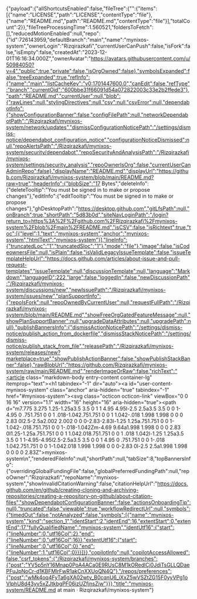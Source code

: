 {"payload":{"allShortcutsEnabled":false,"fileTree":{"":{"items":[{"name":"LICENSE","path":"LICENSE","contentType":"file"},{"name":"README.md","path":"README.md","contentType":"file"}],"totalCount":2}},"fileTreeProcessingTime":1.560521,"foldersToFetch":[],"reducedMotionEnabled":null,"repo":{"id":726143959,"defaultBranch":"main","name":"mynixos-system","ownerLogin":"Rizqirazkafi","currentUserCanPush":false,"isFork":false,"isEmpty":false,"createdAt":"2023-12-01T16:16:34.000Z","ownerAvatar":"https://avatars.githubusercontent.com/u/50984050?v=4","public":true,"private":false,"isOrgOwned":false},"symbolsExpanded":false,"treeExpanded":true,"refInfo":{"name":"main","listCacheKey":"v0:1701447600.0","canEdit":false,"refType":"branch","currentOid":"600bbe31f66091d54a072822003c33e2b2ffede3"},"path":"README.md","currentUser":null,"blob":{"rawLines":null,"stylingDirectives":null,"csv":null,"csvError":null,"dependabotInfo":{"showConfigurationBanner":false,"configFilePath":null,"networkDependabotPath":"/Rizqirazkafi/mynixos-system/network/updates","dismissConfigurationNoticePath":"/settings/dismiss-notice/dependabot_configuration_notice","configurationNoticeDismissed":null,"repoAlertsPath":"/Rizqirazkafi/mynixos-system/security/dependabot","repoSecurityAndAnalysisPath":"/Rizqirazkafi/mynixos-system/settings/security_analysis","repoOwnerIsOrg":false,"currentUserCanAdminRepo":false},"displayName":"README.md","displayUrl":"https://github.com/Rizqirazkafi/mynixos-system/blob/main/README.md?raw=true","headerInfo":{"blobSize":"17 Bytes","deleteInfo":{"deleteTooltip":"You must be signed in to make or propose changes"},"editInfo":{"editTooltip":"You must be signed in to make or propose changes"},"ghDesktopPath":"https://desktop.github.com","gitLfsPath":null,"onBranch":true,"shortPath":"5d83b0d","siteNavLoginPath":"/login?return_to=https%3A%2F%2Fgithub.com%2FRizqirazkafi%2Fmynixos-system%2Fblob%2Fmain%2FREADME.md","isCSV":false,"isRichtext":true,"toc":[{"level":1,"text":"mynixos-system","anchor":"mynixos-system","htmlText":"mynixos-system"}],"lineInfo":{"truncatedLoc":"1","truncatedSloc":"1"},"mode":"file"},"image":false,"isCodeownersFile":null,"isPlain":false,"isValidLegacyIssueTemplate":false,"issueTemplateHelpUrl":"https://docs.github.com/articles/about-issue-and-pull-request-templates","issueTemplate":null,"discussionTemplate":null,"language":"Markdown","languageID":222,"large":false,"loggedIn":false,"newDiscussionPath":"/Rizqirazkafi/mynixos-system/discussions/new","newIssuePath":"/Rizqirazkafi/mynixos-system/issues/new","planSupportInfo":{"repoIsFork":null,"repoOwnedByCurrentUser":null,"requestFullPath":"/Rizqirazkafi/mynixos-system/blob/main/README.md","showFreeOrgGatedFeatureMessage":null,"showPlanSupportBanner":null,"upgradeDataAttributes":null,"upgradePath":null},"publishBannersInfo":{"dismissActionNoticePath":"/settings/dismiss-notice/publish_action_from_dockerfile","dismissStackNoticePath":"/settings/dismiss-notice/publish_stack_from_file","releasePath":"/Rizqirazkafi/mynixos-system/releases/new?marketplace=true","showPublishActionBanner":false,"showPublishStackBanner":false},"rawBlobUrl":"https://github.com/Rizqirazkafi/mynixos-system/raw/main/README.md","renderImageOrRaw":false,"richText":"<article class=\"markdown-body entry-content container-lg\" itemprop=\"text\"><h1 tabindex=\"-1\" dir=\"auto\"><a id=\"user-content-mynixos-system\" class=\"anchor\" aria-hidden=\"true\" tabindex=\"-1\" href=\"#mynixos-system\"><svg class=\"octicon octicon-link\" viewBox=\"0 0 16 16\" version=\"1.1\" width=\"16\" height=\"16\" aria-hidden=\"true\"><path d=\"m7.775 3.275 1.25-1.25a3.5 3.5 0 1 1 4.95 4.95l-2.5 2.5a3.5 3.5 0 0 1-4.95 0 .751.751 0 0 1 .018-1.042.751.751 0 0 1 1.042-.018 1.998 1.998 0 0 0 2.83 0l2.5-2.5a2.002 2.002 0 0 0-2.83-2.83l-1.25 1.25a.751.751 0 0 1-1.042-.018.751.751 0 0 1-.018-1.042Zm-4.69 9.64a1.998 1.998 0 0 0 2.83 0l1.25-1.25a.751.751 0 0 1 1.042.018.751.751 0 0 1 .018 1.042l-1.25 1.25a3.5 3.5 0 1 1-4.95-4.95l2.5-2.5a3.5 3.5 0 0 1 4.95 0 .751.751 0 0 1-.018 1.042.751.751 0 0 1-1.042.018 1.998 1.998 0 0 0-2.83 0l-2.5 2.5a1.998 1.998 0 0 0 0 2.83Z\"></path></svg></a>mynixos-system</h1>\n</article>","renderedFileInfo":null,"shortPath":null,"tabSize":8,"topBannersInfo":{"overridingGlobalFundingFile":false,"globalPreferredFundingPath":null,"repoOwner":"Rizqirazkafi","repoName":"mynixos-system","showInvalidCitationWarning":false,"citationHelpUrl":"https://docs.github.com/en/github/creating-cloning-and-archiving-repositories/creating-a-repository-on-github/about-citation-files","showDependabotConfigurationBanner":false,"actionsOnboardingTip":null},"truncated":false,"viewable":true,"workflowRedirectUrl":null,"symbols":{"timedOut":false,"notAnalyzed":false,"symbols":[{"name":"mynixos-system","kind":"section_1","identStart":2,"identEnd":16,"extentStart":0,"extentEnd":17,"fullyQualifiedName":"mynixos-system","identUtf16":{"start":{"lineNumber":0,"utf16Col":2},"end":{"lineNumber":0,"utf16Col":16}},"extentUtf16":{"start":{"lineNumber":0,"utf16Col":0},"end":{"lineNumber":1,"utf16Col":0}}}]}},"copilotInfo":null,"copilotAccessAllowed":false,"csrf_tokens":{"/Rizqirazkafi/mynixos-system/branches":{"post":"YV5p5nY16Mnap0PoA4ACa0E9RUsC8M1kORedlCj0JdiTsGLLQDaePFuJpNoCr-d1KBFMlrFwR1akCnXXUoQN4Q"},"/repos/preferences":{"post":"wMk4oq4FyTa6gXA02wty_B0cqnU6_iXxZ5wVSZtZG15F0yyVPg1oVlphU8d43yv5xZJtkbgPF06izUZfjnsZjw"}}},"title":"mynixos-system/README.md at main · Rizqirazkafi/mynixos-system"}